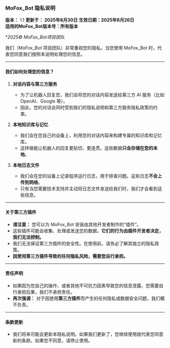 ### MoFox_Bot 隐私说明

**版本：** 1.1
**更新于： 2025年8月30日** 
**生效日期：2025年8月26日**  
**适用的MoFox_Bot版本号：所有版本**  

**2025© MoFox_Bot项目团队*

我们（MoFox_Bot 项目团队）非常重视您的隐私。当您使用 MoFox_Bot 时，代表您同意我们按照本说明处理您的信息。

---

#### 我们如何处理您的信息？

1.  **对话内容与第三方服务**
    *   为了让机器人回复您，我们会将您的对话内容发送给第三方 AI 服务（比如 OpenAI、Google 等）。
    *   因此，您的对话会同时受到我们的隐私说明和第三方服务隐私政策的约束。

2.  **本地知识库与记忆**
    *   我们会在您自己的设备上，利用您的对话内容来构建专属的知识库和记忆库。
    *   这样做能让机器人的回复更贴切、更连贯。这些数据**只会存储在您的本地**。

3.  **本地日志文件**
    *   我们会在您的设备上记录程序运行日志，用于排查问题。这些日志**不会上传到网络**。
    *   只有当您需要技术支持并主动将日志文件发送给我们时，我们才会看到这些信息。

---

#### 关于第三方插件

*   **请注意：** 您可以为 MoFox_Bot 安装由其他开发者制作的“插件”。
*   这些插件可能会收集、处理或发送您的数据。**它们的行为由插件开发者决定，我们无法控制。**
*   我们无法保证第三方插件的安全性。在使用前，请务必了解其独立的隐私政策。
*   **因使用第三方插件导致的任何隐私风险，需要您自行承担。**

---

#### 责任声明

*   如果因为您自己的操作、或者其他不可抗力因素导致您的信息泄露，您需要自行承担后果，我们不承担责任。
*   **再次强调：** 对于因使用**第三方插件**而产生的任何隐私或数据安全问题，我们概不负责。

---

#### 条款更新

*   我们将来可能会更新本隐私说明。如果我们更新了，您继续使用就代表您同意新的条款。如果您不同意，请停止使用。